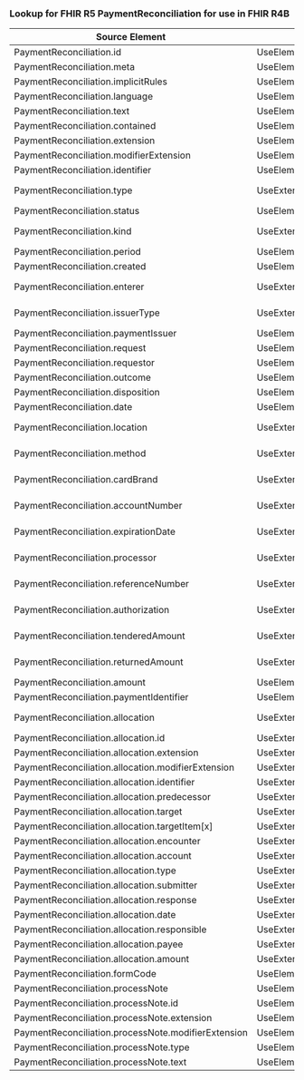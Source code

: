 ### Lookup for FHIR R5 PaymentReconciliation for use in FHIR R4B

| Source Element | Usage | Target |
| -------------- | ----- | ------ |
| PaymentReconciliation.id | UseElementRenamed | PaymentReconciliation.id |
| PaymentReconciliation.meta | UseElementRenamed | PaymentReconciliation.meta |
| PaymentReconciliation.implicitRules | UseElementRenamed | PaymentReconciliation.implicitRules |
| PaymentReconciliation.language | UseElementRenamed | PaymentReconciliation.language |
| PaymentReconciliation.text | UseElementRenamed | PaymentReconciliation.text |
| PaymentReconciliation.contained | UseElementRenamed | PaymentReconciliation.contained |
| PaymentReconciliation.extension | UseElementRenamed | PaymentReconciliation.extension |
| PaymentReconciliation.modifierExtension | UseElementRenamed | PaymentReconciliation.modifierExtension |
| PaymentReconciliation.identifier | UseElementRenamed | PaymentReconciliation.identifier |
| PaymentReconciliation.type | UseExtension | http://hl7.org/fhir/5.0/StructureDefinition/extension-PaymentReconciliation.type |
| PaymentReconciliation.status | UseElementRenamed | PaymentReconciliation.status |
| PaymentReconciliation.kind | UseExtension | http://hl7.org/fhir/5.0/StructureDefinition/extension-PaymentReconciliation.kind |
| PaymentReconciliation.period | UseElementRenamed | PaymentReconciliation.period |
| PaymentReconciliation.created | UseElementRenamed | PaymentReconciliation.created |
| PaymentReconciliation.enterer | UseExtension | http://hl7.org/fhir/5.0/StructureDefinition/extension-PaymentReconciliation.enterer |
| PaymentReconciliation.issuerType | UseExtension | http://hl7.org/fhir/5.0/StructureDefinition/extension-PaymentReconciliation.issuerType |
| PaymentReconciliation.paymentIssuer | UseElementRenamed | PaymentReconciliation.paymentIssuer |
| PaymentReconciliation.request | UseElementRenamed | PaymentReconciliation.request |
| PaymentReconciliation.requestor | UseElementRenamed | PaymentReconciliation.requestor |
| PaymentReconciliation.outcome | UseElementRenamed | PaymentReconciliation.outcome |
| PaymentReconciliation.disposition | UseElementRenamed | PaymentReconciliation.disposition |
| PaymentReconciliation.date | UseElementRenamed | PaymentReconciliation.paymentDate |
| PaymentReconciliation.location | UseExtension | http://hl7.org/fhir/5.0/StructureDefinition/extension-PaymentReconciliation.location |
| PaymentReconciliation.method | UseExtension | http://hl7.org/fhir/5.0/StructureDefinition/extension-PaymentReconciliation.method |
| PaymentReconciliation.cardBrand | UseExtension | http://hl7.org/fhir/5.0/StructureDefinition/extension-PaymentReconciliation.cardBrand |
| PaymentReconciliation.accountNumber | UseExtension | http://hl7.org/fhir/5.0/StructureDefinition/extension-PaymentReconciliation.accountNumber |
| PaymentReconciliation.expirationDate | UseExtension | http://hl7.org/fhir/5.0/StructureDefinition/extension-PaymentReconciliation.expirationDate |
| PaymentReconciliation.processor | UseExtension | http://hl7.org/fhir/5.0/StructureDefinition/extension-PaymentReconciliation.processor |
| PaymentReconciliation.referenceNumber | UseExtension | http://hl7.org/fhir/5.0/StructureDefinition/extension-PaymentReconciliation.referenceNumber |
| PaymentReconciliation.authorization | UseExtension | http://hl7.org/fhir/5.0/StructureDefinition/extension-PaymentReconciliation.authorization |
| PaymentReconciliation.tenderedAmount | UseExtension | http://hl7.org/fhir/5.0/StructureDefinition/extension-PaymentReconciliation.tenderedAmount |
| PaymentReconciliation.returnedAmount | UseExtension | http://hl7.org/fhir/5.0/StructureDefinition/extension-PaymentReconciliation.returnedAmount |
| PaymentReconciliation.amount | UseElementRenamed | PaymentReconciliation.paymentAmount |
| PaymentReconciliation.paymentIdentifier | UseElementRenamed | PaymentReconciliation.paymentIdentifier |
| PaymentReconciliation.allocation | UseExtension | http://hl7.org/fhir/5.0/StructureDefinition/extension-PaymentReconciliation.allocation |
| PaymentReconciliation.allocation.id | UseExtensionFromAncestor | - |
| PaymentReconciliation.allocation.extension | UseExtensionFromAncestor | - |
| PaymentReconciliation.allocation.modifierExtension | UseExtensionFromAncestor | - |
| PaymentReconciliation.allocation.identifier | UseExtensionFromAncestor | - |
| PaymentReconciliation.allocation.predecessor | UseExtensionFromAncestor | - |
| PaymentReconciliation.allocation.target | UseExtensionFromAncestor | - |
| PaymentReconciliation.allocation.targetItem[x] | UseExtensionFromAncestor | - |
| PaymentReconciliation.allocation.encounter | UseExtensionFromAncestor | - |
| PaymentReconciliation.allocation.account | UseExtensionFromAncestor | - |
| PaymentReconciliation.allocation.type | UseExtensionFromAncestor | - |
| PaymentReconciliation.allocation.submitter | UseExtensionFromAncestor | - |
| PaymentReconciliation.allocation.response | UseExtensionFromAncestor | - |
| PaymentReconciliation.allocation.date | UseExtensionFromAncestor | - |
| PaymentReconciliation.allocation.responsible | UseExtensionFromAncestor | - |
| PaymentReconciliation.allocation.payee | UseExtensionFromAncestor | - |
| PaymentReconciliation.allocation.amount | UseExtensionFromAncestor | - |
| PaymentReconciliation.formCode | UseElementRenamed | PaymentReconciliation.formCode |
| PaymentReconciliation.processNote | UseElementRenamed | PaymentReconciliation.processNote |
| PaymentReconciliation.processNote.id | UseElementRenamed | PaymentReconciliation.processNote.id |
| PaymentReconciliation.processNote.extension | UseElementRenamed | PaymentReconciliation.processNote.extension |
| PaymentReconciliation.processNote.modifierExtension | UseElementRenamed | PaymentReconciliation.processNote.modifierExtension |
| PaymentReconciliation.processNote.type | UseElementRenamed | PaymentReconciliation.processNote.type |
| PaymentReconciliation.processNote.text | UseElementRenamed | PaymentReconciliation.processNote.text |
